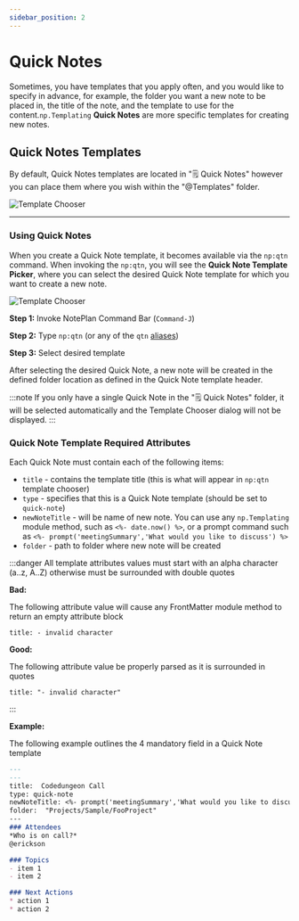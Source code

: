 ```yaml
---
sidebar_position: 2
---
```


# Quick Notes
Sometimes, you have templates that you apply often, and you would like to specify in advance, for example, the folder you want a new note to be placed in, the title of the note, and the template to use for the content.`np.Templating` **Quick Notes** are more specific templates for creating new notes.

## Quick Notes Templates
By default, Quick Notes templates are located in "🗒 Quick Notes" however you can place them where you wish within the "@Templates" folder.

![Template Chooser](/img/templates-quick-notes.png)

*****

### Using Quick Notes
When you create a Quick Note template, it becomes available via the `np:qtn` command. When invoking the `np:qtn`, you will see the **Quick Note Template Picker**, where you can select the desired Quick Note template for which you want to create a new note.

![Template Chooser](/img/quicknotes-chooser.png)

**Step 1:** Invoke NotePlan Command Bar (`Command-J`)

**Step 2:** Type `np:qtn` (or any of the `qtn` [aliases](/docs/templating-commands/overview/#npqtn))

**Step 3:** Select desired template

After selecting the desired Quick Note, a new note will be created in the defined folder location as defined in the Quick Note template header.

:::note
If you only have a single Quick Note in the "🗒 Quick Notes" folder, it will be selected automatically and the Template Chooser dialog will not be displayed.
:::

### Quick Note Template Required Attributes
Each Quick Note must contain each of the following items:

- `title` - contains the template title (this is what will appear in `np:qtn` template chooser)
- `type` - specifies that this is a Quick Note template (should be set to `quick-note`)
- `newNoteTitle` - will be name of new note. You can use any `np.Templating` module method, such as `<%- date.now() %>`, or a prompt command such as `<%- prompt('meetingSummary','What would you like to discuss') %>`
- `folder` - path to folder where new note will be created


:::danger
All template attributes values must start with an alpha character (a..z, A..Z) otherwise must be surrounded with double quotes

**Bad:**

The following attribute value will cause any FrontMatter module method to return an empty attribute block
```
title: - invalid character
```

**Good:**

The following attribute value be properly parsed as it is surrounded in quotes

```
title: "- invalid character"
```

:::

**Example:**

The following example outlines the 4 mandatory field in a Quick Note template

```markdown
---
---
title:  Codedungeon Call
type: quick-note
newNoteTitle: <%- prompt('meetingSummary','What would you like to discuss') %> <%- date.now() %>
folder:  "Projects/Sample/FooProject"
---
### Attendees
*Who is on call?*
@erickson

### Topics
- item 1
- item 2

### Next Actions
* action 1
* action 2
```
